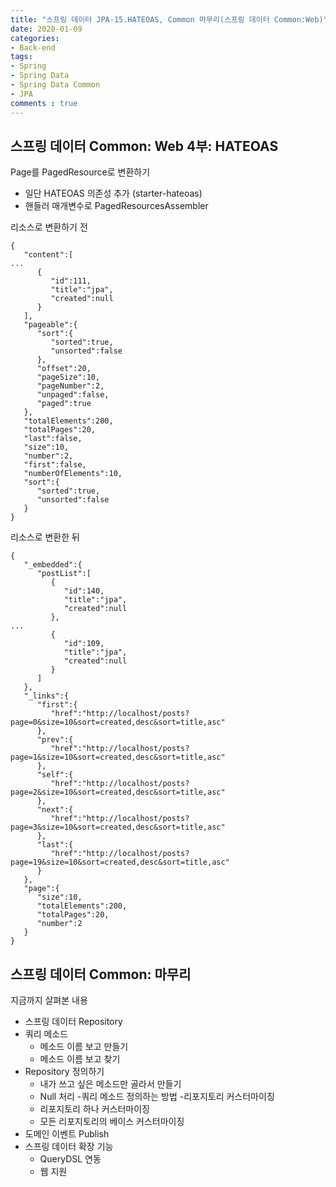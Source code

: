 ```yaml
---
title: "스프링 데이터 JPA-15.HATEOAS, Common 마무리(스프링 데이터 Common:Web)"
date: 2020-01-09
categories: 
- Back-end
tags:
- Spring 
- Spring Data
- Spring Data Common
- JPA
comments : true
---
```


## 스프링 데이터 Common: Web 4부: HATEOAS
Page를 PagedResource로 변환하기
- 일단 HATEOAS 의존성 추가 (starter-hateoas)
- 핸들러 매개변수로 PagedResourcesAssembler

리소스로 변환하기 전
~~~
{  
   "content":[  
...
      {  
         "id":111,
         "title":"jpa",
         "created":null
      }
   ],
   "pageable":{  
      "sort":{  
         "sorted":true,
         "unsorted":false
      },
      "offset":20,
      "pageSize":10,
      "pageNumber":2,
      "unpaged":false,
      "paged":true
   },
   "totalElements":200,
   "totalPages":20,
   "last":false,
   "size":10,
   "number":2,
   "first":false,
   "numberOfElements":10,
   "sort":{  
      "sorted":true,
      "unsorted":false
   }
}
~~~

리소스로 변환한 뒤
~~~
{  
   "_embedded":{  
      "postList":[  
         {  
            "id":140,
            "title":"jpa",
            "created":null
         },
...
         {  
            "id":109,
            "title":"jpa",
            "created":null
         }
      ]
   },
   "_links":{  
      "first":{  
         "href":"http://localhost/posts?page=0&size=10&sort=created,desc&sort=title,asc"
      },
      "prev":{  
         "href":"http://localhost/posts?page=1&size=10&sort=created,desc&sort=title,asc"
      },
      "self":{  
         "href":"http://localhost/posts?page=2&size=10&sort=created,desc&sort=title,asc"
      },
      "next":{  
         "href":"http://localhost/posts?page=3&size=10&sort=created,desc&sort=title,asc"
      },
      "last":{  
         "href":"http://localhost/posts?page=19&size=10&sort=created,desc&sort=title,asc"
      }
   },
   "page":{  
      "size":10,
      "totalElements":200,
      "totalPages":20,
      "number":2
   }
}
~~~


## 스프링 데이터 Common: 마무리
지금까지 살펴본 내용
- 스프링 데이터 Repository
- 쿼리 메소드
  - 메소드 이름 보고 만들기
  - 메소드 이름 보고 찾기
- Repository 정의하기
  - 내가 쓰고 싶은 메소드만 골라서 만들기
  - Null 처리
-쿼리 메소드 정의하는 방법
-리포지토리 커스터마이징
  - 리포지토리 하나 커스터마이징
  - 모든 리포지토리의 베이스 커스터마이징
- 도메인 이벤트 Publish
- 스프링 데이터 확장 기능
  - QueryDSL 연동
  - 웹 지원
